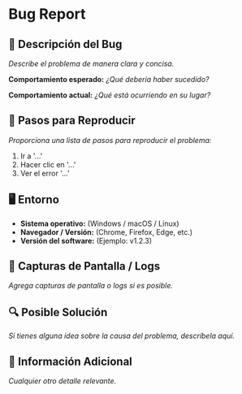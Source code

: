 # Bug Report

## 🐛 Descripción del Bug
_Describe el problema de manera clara y concisa._

**Comportamiento esperado:**
_¿Qué debería haber sucedido?_

**Comportamiento actual:**
_¿Qué está ocurriendo en su lugar?_

## 📌 Pasos para Reproducir
_Proporciona una lista de pasos para reproducir el problema:_
1. Ir a '...'
2. Hacer clic en '...'
3. Ver el error '...'

## 🖥️ Entorno
- **Sistema operativo:** (Windows / macOS / Linux)
- **Navegador / Versión:** (Chrome, Firefox, Edge, etc.)
- **Versión del software:** (Ejemplo: v1.2.3)

## 📸 Capturas de Pantalla / Logs
_Agrega capturas de pantalla o logs si es posible._

## 🔍 Posible Solución
_Si tienes alguna idea sobre la causa del problema, descríbela aquí._

## 📂 Información Adicional
_Cualquier otro detalle relevante._
